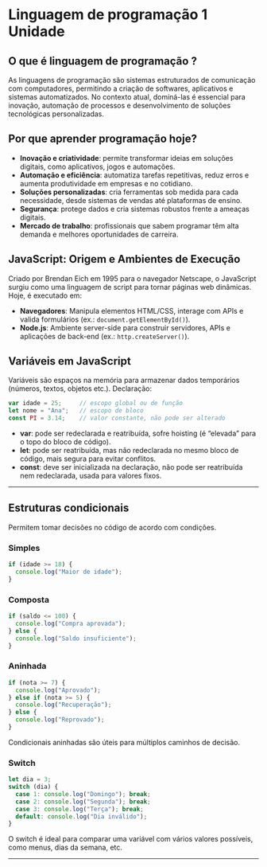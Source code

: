 


# Linguagem de programação 1 Unidade

## **O que é linguagem de programação ?**

As linguagens de programação são sistemas estruturados de comunicação com computadores, permitindo a criação de softwares, aplicativos e sistemas automatizados. No contexto atual, dominá-las é essencial para inovação, automação de processos e desenvolvimento de soluções tecnológicas personalizadas.

## **Por que aprender programação hoje?**

- **Inovação e criatividade**: permite transformar ideias em soluções digitais, como aplicativos, jogos e automações.
- **Automação e eficiência**: automatiza tarefas repetitivas, reduz erros e aumenta produtividade em empresas e no cotidiano.
- **Soluções personalizadas**: cria ferramentas sob medida para cada necessidade, desde sistemas de vendas até plataformas de ensino.
- **Segurança**: protege dados e cria sistemas robustos frente a ameaças digitais.
- **Mercado de trabalho**: profissionais que sabem programar têm alta demanda e melhores oportunidades de carreira.

## **JavaScript: Origem e Ambientes de Execução**

Criado por Brendan Eich em 1995 para o navegador Netscape, o JavaScript surgiu como uma linguagem de script para tornar páginas web dinâmicas. Hoje, é executado em:

- **Navegadores**: Manipula elementos HTML/CSS, interage com APIs e valida formulários (ex.: `document.getElementById()`).
- **Node.js**: Ambiente server-side para construir servidores, APIs e aplicações de back-end (ex.: `http.createServer()`).

## **Variáveis em JavaScript**

Variáveis são espaços na memória para armazenar dados temporários (números, textos, objetos etc.).
Declaração:

```javascript
var idade = 25;     // escopo global ou de função
let nome = "Ana";   // escopo de bloco
const PI = 3.14;    // valor constante, não pode ser alterado
```

- **var**: pode ser redeclarada e reatribuída, sofre hoisting (é “elevada” para o topo do bloco de código).
- **let**: pode ser reatribuída, mas não redeclarada no mesmo bloco de código, mais segura para evitar conflitos.
- **const**: deve ser inicializada na declaração, não pode ser reatribuída nem redeclarada, usada para valores fixos.

---

## **Estruturas condicionais**

Permitem tomar decisões no código de acordo com condições.

### **Simples**

```javascript
if (idade >= 18) {
  console.log("Maior de idade");
}
```


### **Composta**

```javascript
if (saldo <= 100) {
  console.log("Compra aprovada");
} else {
  console.log("Saldo insuficiente");
}
```


### **Aninhada**

```javascript
if (nota >= 7) {
  console.log("Aprovado");
} else if (nota >= 5) {
  console.log("Recuperação");
} else {
  console.log("Reprovado");
}
```

Condicionais aninhadas são úteis para múltiplos caminhos de decisão.

### **Switch**

```javascript
let dia = 3;
switch (dia) {
  case 1: console.log("Domingo"); break;
  case 2: console.log("Segunda"); break;
  case 3: console.log("Terça"); break;
  default: console.log("Dia inválido");
}
```

O switch é ideal para comparar uma variável com vários valores possíveis, como menus, dias da semana, etc.

---

